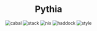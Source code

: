 <div align="center">

# Pythia

![cabal](https://github.com/tbidne/pythia/workflows/cabal/badge.svg?branch=main)
![stack](https://github.com/tbidne/pythia/workflows/stack/badge.svg?branch=main)
![nix](https://github.com/tbidne/pythia/workflows/nix/badge.svg?branch=main)
![haddock](https://github.com/tbidne/pythia/workflows/haddock/badge.svg?branch=main)
![style](https://github.com/tbidne/pythia/workflows/style/badge.svg?branch=main)

</div>